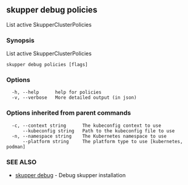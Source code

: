 ## skupper debug policies

List active SkupperClusterPolicies

### Synopsis

List active SkupperClusterPolicies

```
skupper debug policies [flags]
```

### Options

```
  -h, --help      help for policies
  -v, --verbose   More detailed output (in json)
```

### Options inherited from parent commands

```
  -c, --context string      The kubeconfig context to use
      --kubeconfig string   Path to the kubeconfig file to use
  -n, --namespace string    The Kubernetes namespace to use
      --platform string     The platform type to use [kubernetes, podman]
```

### SEE ALSO

* [skupper debug](skupper_debug.md)	 - Debug skupper installation

